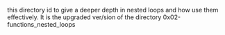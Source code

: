  this directory id to give a deeper depth in nested loops and how use them effectively. It is the upgraded ver/sion of the directory 0x02-functions_nested_loops
